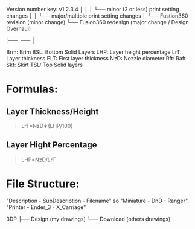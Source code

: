 Version number key:
v1.2.3.4
 │ │ │ └── minor (2 or less) print setting changes
 │ │ └── major/multiple print setting changes
 │ └── Fustion360 revision (minor change)
 └── Fusion360 redesign (major change / Design Overhaul)

├──   └──  │



Brm: Brim
BSL: Bottom Solid Layers
LHP: Layer height percentage
LrT: Layer thickness
FLT: First layer thickness
NzD: Nozzle diameter
Rft: Raft
Skt: Skirt
TSL: Top Solid layers

# Formulas:
## Layer Thickness/Height
> LrT=NzD∗(LHP/100)

## Layer Hight Percentage
> LHP=NzD/LrT

# File Structure:
"Description - SubDescription - Filename" so "Miniature - DnD - Ranger", "Printer - Ender_3 - X_Carriage" 

3DP
  ├── Design (my drawings)
  └── Download (others drawings)
